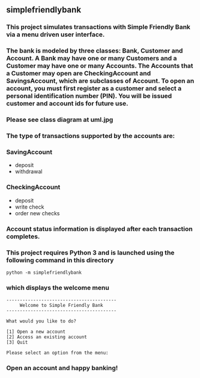 ## simplefriendlybank 

### This project simulates transactions with Simple Friendly Bank via a menu driven user interface.

### The bank is modeled by three classes:  Bank, Customer and Account.  A Bank may have one or many Customers and a Customer may have one or many Accounts.   The Accounts that a Customer may open are CheckingAccount and SavingsAccount, which are subclasses of Account.  To open an account, you must first register as a customer and select a personal identification number (PIN).  You will be issued customer and account ids for future use.

### Please see class diagram at uml.jpg

### The type of transactions supported by the accounts are:

### SavingAccount
* deposit
* withdrawal

### CheckingAccount
* deposit
* write check
* order new checks

### Account status information is displayed after each transaction completes.

### This project requires Python 3 and is launched using the following command in this directory

```
python -m simplefriendlybank
```
### which displays the welcome menu
```
-----------------------------------------
     Welcome to Simple Friendly Bank     
-----------------------------------------

What would you like to do?

[1] Open a new account
[2] Access an existing account
[3] Quit

Please select an option from the menu:
```
### Open an account and happy banking!